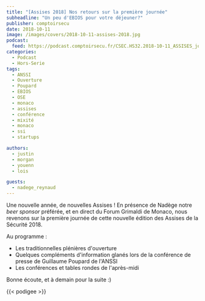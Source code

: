 ```yaml
---
title: "[Assises 2018] Nos retours sur la première journée"
subheadline: "Un peu d'EBIOS pour votre déjeuner?"
publisher: comptoirsecu
date: 2018-10-11
image: /images/covers/2018-10-11-assises-2018.jpg
podcast:
  feed: https://podcast.comptoirsecu.fr/CSEC.HS32.2018-10-11_ASSISES_jour1.mp3
categories:
  - Podcast
  - Hors-Serie
tags:
  - ANSSI
  - Ouverture
  - Poupard
  - EBIOS
  - OSE
  - monaco
  - assises
  - conférence
  - mixité
  - monaco
  - ssi
  - startups

authors:
  - justin
  - morgan
  - youenn
  - lois

guests:
  - nadege_reynaud
---
```


Une nouvelle année, de nouvelles Assises !
En présence de Nadège notre *beer sponsor* préférée, et en direct du Forum
Grimaldi de Monaco, nous revenons sur la première journée de cette nouvelle
édition des Assises de la Sécurité 2018.

Au programme :

- Les traditionnelles plénières d'ouverture
- Quelques compléments d'information glanés lors de la conférence de presse de
 Guillaume Poupard de l'ANSSI
- Les conférences et tables rondes de l'après-midi

Bonne écoute, et à demain pour la suite :)

{{< podigee >}}
